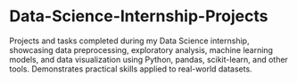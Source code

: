# Data-Science-Internship-Projects
Projects and tasks completed during my Data Science internship, showcasing data preprocessing, exploratory analysis, machine learning models, and data visualization using Python, pandas, scikit-learn, and other tools. Demonstrates practical skills applied to real-world datasets.
